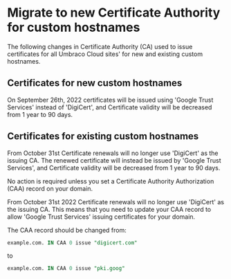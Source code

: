 # Migrate to new Certificate Authority for custom hostnames

The following changes in Certificate Authority (CA) used to issue certificates for all Umbraco Cloud sites' for new and existing custom hostnames.

## Certificates for new custom hostnames

On September 26th, 2022 certificates will be issued using  'Google Trust Services' instead of 'DigiCert', and Certificate validity will be decreased from 1 year to 90 days.

## Certificates for existing custom hostnames

From October 31st Certificate renewals will no longer use 'DigiCert' as the issuing CA. The renewed certificate will instead be issued by 'Google Trust Services',  and Certificate validity will be decreased from 1 year to 90 days.

No action is required unless you set a Certificate Authority Authorization (CAA) record on your domain.

From October 31st 2022 Certificate renewals will no longer use 'DigiCert' as the issuing CA. This means that you need to update your CAA record to allow 'Google Trust Services' issuing certificates for your domain.

The CAA record should be changed from:

```sql
example.com. IN CAA 0 issue "digicert.com"
```

to

```sql
example.com. IN CAA 0 issue "pki.goog"
```
